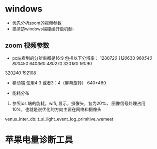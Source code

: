 # windows
- 优先分析zoom的视频参数
- 搞清楚windows端硬编开启机制-

## zoom 视频参数
- pc端看到的分辨率都是16:9 包括以下分辨率：
1280*720
1120*630
960*540
800*450
640*360
480*270
320*180
160*90

320*240
192*108

- 移动端 使用4:3 或者3：4（屏幕旋转）
640*480

- 能耗分布
1. 参照ios 端的能耗，wifi, 显示，摄像头，各为20%， 图像信号处理占用10%，也就是说优化的方向主要在网络和摄像头


venus_inter_db::t_si_light_event_log_primitive_wemeet

# 苹果电量诊断工具




